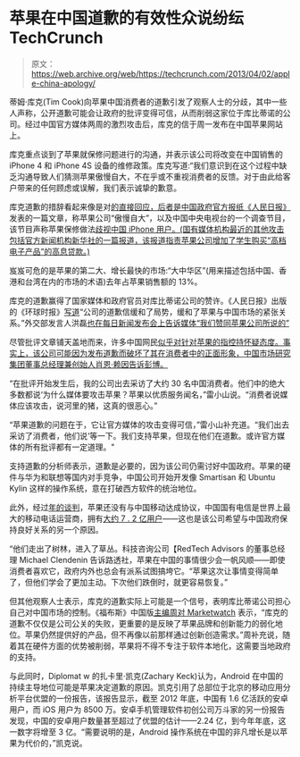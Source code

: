 # 苹果在中国道歉的有效性众说纷纭 TechCrunch

> 原文：<https://web.archive.org/web/https://techcrunch.com/2013/04/02/apple-china-apology/>

蒂姆·库克(Tim Cook)向苹果中国消费者的道歉引发了观察人士的分歧，其中一些人声称，公开道歉可能会让政府的批评变得可信，从而削弱这家位于库比蒂诺的公司。经过中国官方媒体两周的激烈攻击后，库克的信于周一发布在中国苹果网站上。

库克重点谈到了苹果就保修问题进行的沟通，并表示该公司将改变在中国销售的 iPhone 4 和 iPhone 4S 设备的维修政策。库克写道:“我们意识到在这个过程中缺乏沟通导致人们猜测苹果傲慢自大，不在乎或不重视消费者的反馈。对于由此给客户带来的任何顾虑或误解，我们表示诚挚的歉意。

库克道歉的措辞看起来像是对[的直接回应，后者是中国政府官方报纸《人民日报》](https://web.archive.org/web/20221210001541/http://online.wsj.com/article/SB10001424127887323466204578382101284619638.html)发表的一篇文章，称苹果公司“傲慢自大”，以及中国中央电视台的一个调查节目，该节目声称苹果保修做法[歧视中国 iPhone 用户。(国有媒体机构最近的其他攻击包括官方新闻机构新华社的一篇报道，该报道指责苹果公司增加了学生购买“高档电子产品”的高息贷款。)](https://web.archive.org/web/20221210001541/http://www.reuters.com/article/2013/03/15/china-consumer-apple-volkswagen-idINDEE92E0CI20130315)

岌岌可危的是苹果的第二大、增长最快的市场:“大中华区”(用来描述包括中国、香港和台湾在内的市场的术语)去年占苹果销售额的 13%。

库克的道歉赢得了国家媒体和政府官员对库比蒂诺公司的赞许。《人民日报》出版的《环球时报》[写道](https://web.archive.org/web/20221210001541/http://www.reuters.com/article/2013/04/02/us-apple-china-apology-idUSBRE93108320130402)“公司的道歉信缓和了局势，缓和了苹果与中国市场的紧张关系。”外交部发言人洪磊[也在每日新闻发布会上告诉媒体“我们赞同苹果公司所说的”](https://web.archive.org/web/20221210001541/http://www.reuters.com/article/2013/04/02/us-apple-china-apology-idUSBRE93108320130402)

尽管批评文章铺天盖地而来，许多中国网民[似乎对针对苹果的指控持怀疑态度。事实上，该公司可能因为发布道歉而破坏了其在消费者中的正面形象，中国市场研究集团董事总经理兼创始人肖恩·赖因告诉彭博。](https://web.archive.org/web/20221210001541/https://beta.techcrunch.com/2013/03/27/chinaantiapple/)

“在批评开始发生后，我的公司出去采访了大约 30 名中国消费者。他们中的绝大多数都说‘为什么媒体要攻击苹果？苹果以优质服务闻名，”雷小山说。“消费者说媒体应该攻击，说河里的猪，这真的很恶心。”

“苹果道歉的问题在于，它让官方媒体的攻击变得可信，”雷小山补充道。“我们出去采访了消费者，他们说‘等一下。我们支持苹果，但现在他们在道歉。或许官方媒体的所有批评都有一定道理。"

支持道歉的分析师表示，道歉是必要的，因为该公司仍需讨好中国政府。苹果的硬件与华为和联想等国内对手竞争，中国公司开始开发像 Smartisan 和 Ubuntu Kylin 这样的操作系统，意在打破西方软件的统治地位。

此外，经过[年的谈判](https://web.archive.org/web/20221210001541/http://online.wsj.com/article/SB10001424127887324081704578233290100958614.html)，苹果还没有与中国移动达成协议，中国国有电信是世界上最大的移动电话运营商，拥有[大约 7 . 2 亿用户](https://web.archive.org/web/20221210001541/http://www.chinamobileltd.com/en/global/home.php)——这也是该公司希望与中国政府保持良好关系的另一个原因。

“他们走出了树林，进入了草丛。科技咨询公司【RedTech Advisors 的董事总经理 Michael Clendenin 告诉路透社，苹果在中国的事情很少会一帆风顺——即使消费者喜欢它，政府内外也总会有派系试图搞垮它。“苹果这次让事情变得简单了，但他们学会了更加主动。下次他们跌倒时，就更容易恢复。”

但其他观察人士表示，库克的道歉实际上可能是一个信号，表明库比蒂诺公司担心自己对中国市场的控制。《福布斯》中国版[主编周对 Marketwatch](https://web.archive.org/web/20221210001541/http://stream.marketwatch.com/story/markets/SS-4-4/SS-4-27028/?mod=mw_streaming_markets) 表示，“库克的道歉不仅仅是公司公关的失败，更重要的是反映了苹果品牌和创新能力的弱化地位。苹果仍然提供好的产品，但不再像以前那样通过创新创造需求。”周补充说，随着其在硬件方面的优势被削弱，苹果将不得不专注于软件本地化，这需要当地政府的支持。

与此同时，Diplomat w 的扎卡里·凯克(Zachary Keck)认为，Android 在中国的持续主导地位可能是苹果决定道歉的原因。凯克引用了总部位于北京的移动应用分析平台优盟的一份报告，该报告显示，截至 2012 年底，中国有 1.6 亿活跃的安卓用户，而 iOS 用户为 8500 万。安卓手机管理软件初创公司万斗家的另一份报告发现，中国的安卓用户数量甚至超过了优盟的估计——2.24 亿，到今年年底，这一数字将增至 3 亿。“需要说明的是，Android 操作系统在中国的非凡增长是以苹果为代价的，”凯克说。